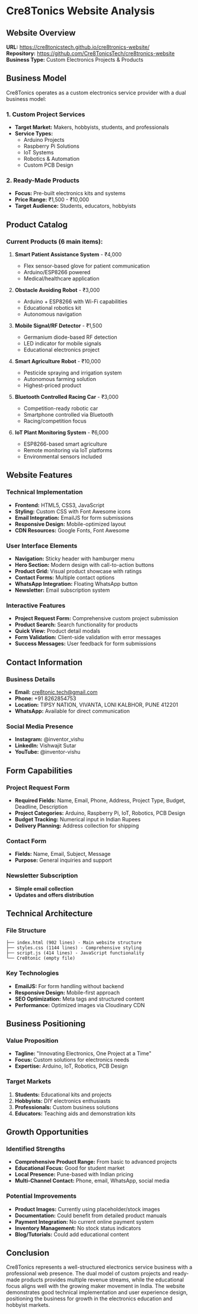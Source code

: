 # Cre8Tonics Website Analysis

## Website Overview
**URL:** https://cre8tonicstech.github.io/cre8tronics-website/  
**Repository:** https://github.com/Cre8TonicsTech/cre8tronics-website  
**Business Type:** Custom Electronics Projects & Products

## Business Model

Cre8Tonics operates as a custom electronics service provider with a dual business model:

### 1. Custom Project Services
- **Target Market:** Makers, hobbyists, students, and professionals
- **Service Types:** 
  - Arduino Projects
  - Raspberry Pi Solutions  
  - IoT Systems
  - Robotics & Automation
  - Custom PCB Design

### 2. Ready-Made Products
- **Focus:** Pre-built electronics kits and systems
- **Price Range:** ₹1,500 - ₹10,000
- **Target Audience:** Students, educators, hobbyists

## Product Catalog

### Current Products (6 main items):

1. **Smart Patient Assistance System** - ₹4,000
   - Flex sensor-based glove for patient communication
   - Arduino/ESP8266 powered
   - Medical/healthcare application

2. **Obstacle Avoiding Robot** - ₹3,000
   - Arduino + ESP8266 with Wi-Fi capabilities
   - Educational robotics kit
   - Autonomous navigation

3. **Mobile Signal/RF Detector** - ₹1,500
   - Germanium diode-based RF detection
   - LED indicator for mobile signals
   - Educational electronics project

4. **Smart Agriculture Robot** - ₹10,000
   - Pesticide spraying and irrigation system
   - Autonomous farming solution
   - Highest-priced product

5. **Bluetooth Controlled Racing Car** - ₹3,000
   - Competition-ready robotic car
   - Smartphone controlled via Bluetooth
   - Racing/competition focus

6. **IoT Plant Monitoring System** - ₹6,000
   - ESP8266-based smart agriculture
   - Remote monitoring via IoT platforms
   - Environmental sensors included

## Website Features

### Technical Implementation
- **Frontend:** HTML5, CSS3, JavaScript
- **Styling:** Custom CSS with Font Awesome icons
- **Email Integration:** EmailJS for form submissions
- **Responsive Design:** Mobile-optimized layout
- **CDN Resources:** Google Fonts, Font Awesome

### User Interface Elements
- **Navigation:** Sticky header with hamburger menu
- **Hero Section:** Modern design with call-to-action buttons
- **Product Grid:** Visual product showcase with ratings
- **Contact Forms:** Multiple contact options
- **WhatsApp Integration:** Floating WhatsApp button
- **Newsletter:** Email subscription system

### Interactive Features
- **Project Request Form:** Comprehensive custom project submission
- **Product Search:** Search functionality for products
- **Quick View:** Product detail modals
- **Form Validation:** Client-side validation with error messages
- **Success Messages:** User feedback for form submissions

## Contact Information

### Business Details
- **Email:** cre8tonic.tech@gmail.com
- **Phone:** +91 8262854753
- **Location:** TIPSY NATION, VIVANTA, LONI KALBHOR, PUNE 412201
- **WhatsApp:** Available for direct communication

### Social Media Presence
- **Instagram:** @inventor_vishu
- **LinkedIn:** Vishwajit Sutar
- **YouTube:** @inventor-vishu

## Form Capabilities

### Project Request Form
- **Required Fields:** Name, Email, Phone, Address, Project Type, Budget, Deadline, Description
- **Project Categories:** Arduino, Raspberry Pi, IoT, Robotics, PCB Design
- **Budget Tracking:** Numerical input in Indian Rupees
- **Delivery Planning:** Address collection for shipping

### Contact Form
- **Fields:** Name, Email, Subject, Message
- **Purpose:** General inquiries and support

### Newsletter Subscription
- **Simple email collection**
- **Updates and offers distribution**

## Technical Architecture

### File Structure
```
├── index.html (902 lines) - Main website structure
├── styles.css (1144 lines) - Comprehensive styling
├── script.js (414 lines) - JavaScript functionality
└── Cre8tonic (empty file)
```

### Key Technologies
- **EmailJS:** For form handling without backend
- **Responsive Design:** Mobile-first approach
- **SEO Optimization:** Meta tags and structured content
- **Performance:** Optimized images via Cloudinary CDN

## Business Positioning

### Value Proposition
- **Tagline:** "Innovating Electronics, One Project at a Time"
- **Focus:** Custom solutions for electronics needs
- **Expertise:** Arduino, IoT, Robotics, PCB Design

### Target Markets
1. **Students:** Educational kits and projects
2. **Hobbyists:** DIY electronics enthusiasts  
3. **Professionals:** Custom business solutions
4. **Educators:** Teaching aids and demonstration kits

## Growth Opportunities

### Identified Strengths
- **Comprehensive Product Range:** From basic to advanced projects
- **Educational Focus:** Good for student market
- **Local Presence:** Pune-based with Indian pricing
- **Multi-Channel Contact:** Phone, email, WhatsApp, social media

### Potential Improvements
- **Product Images:** Currently using placeholder/stock images
- **Documentation:** Could benefit from detailed product manuals
- **Payment Integration:** No current online payment system
- **Inventory Management:** No stock status indicators
- **Blog/Tutorials:** Could add educational content

## Conclusion

Cre8Tonics represents a well-structured electronics service business with a professional web presence. The dual model of custom projects and ready-made products provides multiple revenue streams, while the educational focus aligns well with the growing maker movement in India. The website demonstrates good technical implementation and user experience design, positioning the business for growth in the electronics education and hobbyist markets.